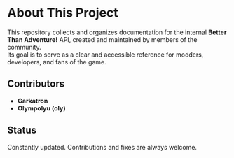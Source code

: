 # About This Project

This repository collects and organizes documentation for the internal **Better Than Adventure!** API, created and maintained by members of the community.  
Its goal is to serve as a clear and accessible reference for modders, developers, and fans of the game.

## Contributors
- **Garkatron**  
- **Olympolyu (oly)**  

## Status
Constantly updated. Contributions and fixes are always welcome.
